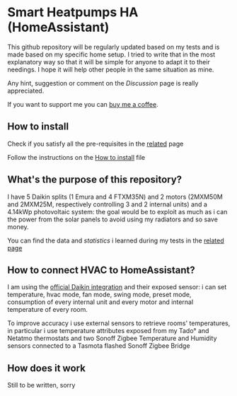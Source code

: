 # Smart Heatpumps HA (HomeAssistant)

This github repository will be regularly updated based on my tests and is made based on my specific home setup.
I tried to write that in the most explanatory way so that it will be simple for anyone to adapt it to their needings.
I hope it will help other people in the same situation as mine.

Any hint, suggestion or comment on the *Discussion* page is really appreciated.

If you want to support me you can [buy me a coffee](https://www.buymeacoffee.com/ilpiccoli).

## How to install
Check if you satisfy all the pre-requisites in the [related](https://github.com/ilpiccoli/smart-heatpumps-ha/blob/main/pre-requisites.md) page

Follow the instructions on the [How to install](https://github.com/ilpiccoli/smart-heatpumps-ha/blob/main/how_to_install.md) file

## What's the purpose of this repository?
I have 5 Daikin splits (1 Emura and 4 FTXM35N) and 2 motors (2MXM50M and 2MXM25M, respectively controlling 3 and 2 internal units) and a 4.14kWp photovoltaic system: the goal would be to exploit as much as i can the power from the solar panels to avoid using my radiators and so save money.

You can find the data and *statistics* i learned during my tests in the [related page](https://github.com/ilpiccoli/smart-heatpumps-ha/blob/main/some_numbers.md)

## How to connect HVAC to HomeAssistant?
I am using the [official Daikin integration](https://www.home-assistant.io/integrations/daikin/) and their exposed sensor: i can set temperature, hvac mode, fan mode, swing mode, preset mode, consumption of every internal unit and every motor and internal temperature of every room.

To improve accuracy i use external sensors to retrieve rooms' temperatures, in particular i use temperature attributes exposed from my Tado° and Netatmo thermostats and two Sonoff Zigbee Temperature and Humidity sensors connected to a Tasmota flashed Sonoff Zigbee Bridge

## How does it work
Still to be written, sorry

